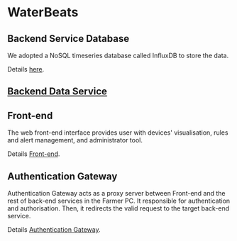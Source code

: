 # WaterBeats

## Backend Service Database

We adopted a NoSQL timeseries database called InfluxDB to store the data.

Details [here](./TSDB/README.md).

## [Backend Data Service](./DataBackend/README.md)

## Front-end
The web front-end interface provides user with devices' visualisation, rules and alert management, and administrator tool.

Details [Front-end](./front-end/README.md).

## Authentication Gateway
Authentication Gateway acts as a proxy server between Front-end and the rest of back-end services in the Farmer PC. It responsible for authentication and authorisation. Then, it redirects the valid request to the target back-end service.

Details [Authentication Gateway](./AuthGateway/README.md).